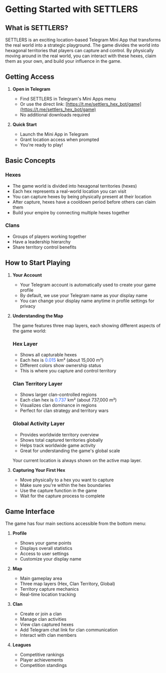 # Getting Started with SETTLERS

## What is SETTLERS?

SETTLERS is an exciting location-based Telegram Mini App that transforms the real world into a strategic playground. The game divides the world into hexagonal territories that players can capture and control. By physically moving around in the real world, you can interact with these hexes, claim them as your own, and build your influence in the game.

## Getting Access

1. **Open in Telegram**
   - Find SETTLERS in Telegram's Mini Apps menu
   - Or use the direct link: [https://t.me/settlers_hex_bot/game](https://t.me/settlers_hex_bot/game)
   - No additional downloads required

2. **Quick Start**
   - Launch the Mini App in Telegram
   - Grant location access when prompted
   - You're ready to play!

## Basic Concepts

### Hexes

- The game world is divided into hexagonal territories (hexes)
- Each hex represents a real-world location you can visit
- You can capture hexes by being physically present at their location
- After capture, hexes have a cooldown period before others can claim them
- Build your empire by connecting multiple hexes together


### Clans

- Groups of players working together
- Have a leadership hierarchy
- Share territory control benefits

## How to Start Playing

1. **Your Account**
   - Your Telegram account is automatically used to create your game profile
   - By default, we use your Telegram name as your display name
   - You can change your display name anytime in profile settings for privacy


2. **Understanding the Map**
   
   The game features three map layers, each showing different aspects of the game world:

   ### Hex Layer
   - Shows all capturable hexes
   - Each hex is <span style="color: #2962FF">0.015</span> km² (about 15,000 m²)
   - Different colors show ownership status
   - This is where you capture and control territory

   ### Clan Territory Layer
   - Shows larger clan-controlled regions
   - Each clan hex is <span style="color: #2962FF">0.737</span> km² (about 737,000 m²)
   - Visualizes clan dominance in regions
   - Perfect for clan strategy and territory wars

   ### Global Activity Layer
   - Provides worldwide territory overview
   - Shows total captured territories globally
   - Helps track worldwide game activity
   - Great for understanding the game's global scale

   Your current location is always shown on the active map layer.

3. **Capturing Your First Hex**
   - Move physically to a hex you want to capture
   - Make sure you're within the hex boundaries
   - Use the capture function in the game
   - Wait for the capture process to complete


## Game Interface

The game has four main sections accessible from the bottom menu:

1. **Profile**
   - Shows your game points
   - Displays overall statistics
   - Access to user settings
   - Customize your display name

2. **Map**
   - Main gameplay area
   - Three map layers (Hex, Clan Territory, Global)
   - Territory capture mechanics
   - Real-time location tracking

3. **Clan**
   - Create or join a clan
   - Manage clan activities
   - View clan captured hexes
   - Add Telegram chat link for clan communication
   - Interact with clan members

4. **Leagues**
   - Competitive rankings
   - Player achievements
   - Competition standings

